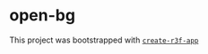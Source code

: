 # open-bg

This project was bootstrapped with [`create-r3f-app`](https://github.com/RenaudROHLINGER/create-r3f-app)